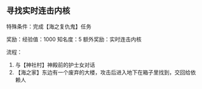 ## 寻找实时连击内核
特殊条件：完成【海之复仇鬼】任务

奖励：经验值：1000 知名度：5 额外奖励：实时连击内核

流程：

1. 与【神社村】神殿前的护士女对话
2. 【海之家】东边有一个废弃的大楼，攻击后进入地下在箱子里找到，交回给依赖人

